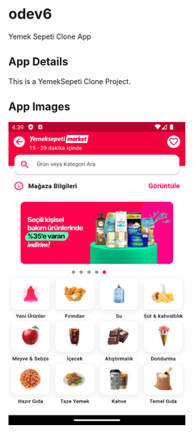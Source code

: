 # odev6

Yemek Sepeti Clone App

## App Details

This is a YemekSepeti Clone Project.

## App Images

<img src="odev6.png" width="350" height="600">

